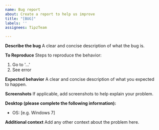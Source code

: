 ```yaml
---
name: Bug report
about: Create a report to help us improve
title: "[BUG]"
labels: ''
assignees: TipzTeam

---
```


**Describe the bug**
A clear and concise description of what the bug is.

**To Reproduce**
Steps to reproduce the behavior:
1. Go to '...'
2. See error

**Expected behavior**
A clear and concise description of what you expected to happen.

**Screenshots**
If applicable, add screenshots to help explain your problem.

**Desktop (please complete the following information):**
 - OS: [e.g. Windows 7]

**Additional context**
Add any other context about the problem here.
